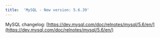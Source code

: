 ```yaml
---
title:	'MySQL - New version: 5.6.39'
---
```


MySQL changelog: [https://dev.mysql.com/doc/relnotes/mysql/5.6/en/](https://dev.mysql.com/doc/relnotes/mysql/5.6/en/)
